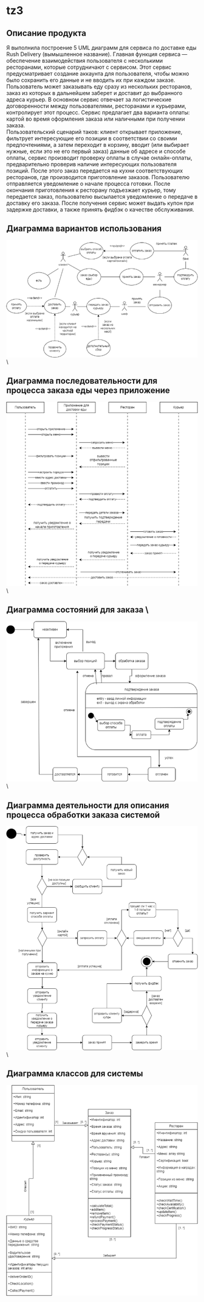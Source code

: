 # tz3
## Описание продукта 
Я выполнила построение 5 UML диаграмм для сервиса по доставке еды Rush Delivery (вымышленное название). Главная функция сервиса — обеспечение взаимодействия пользователя с несколькими ресторанами, которые сотрудничают с сервисом.  Этот сервис предусматривает создание аккаунта для пользователя, чтобы можно было сохранить его данные и не вводить их при каждом заказе. Пользователь может заказывать еду сразу из нескольких ресторанов, заказ из которых в дальнейшем заберет и доставит до выбранного адреса курьер. В основном сервис отвечает за логистические договоренности между пользователями, ресторанами и курьерами, контролирует этот процесс. Сервис предлагает два варианта оплаты: картой во время оформления заказа или наличными при получении заказа.    
Пользовательский сценарий таков: клиент открывает приложение, фильтрует интересующие его позиции в соответствии со своими предпочтениями, а затем переходит в корзину, вводит (или выбирает нужные, если это не его первый заказ) данные об адресе и способе оплаты, сервис производит проверку оплаты в случае онлайн-оплаты, предварительно проверив наличие интересующих пользователя позиций. После этого заказ передается на кухни соответствующих ресторанов, где производится приготовление заказов. Пользователю отправляется уведомление о начале процесса готовки. После окончания приготовления к ресторану подъезжает курьер, тому передается заказ, пользователю высылается уведомление о передаче в доставку его заказа. После получения сервис может выдать купон при задержке доставки, а также принять фидбэк о качестве обслуживания.   
## Диаграмма вариантов использования
![Image alt](https://github.com/Daryakeke/tz3/raw/main/use_cases_diagram.png)
\

## Диаграмма последовательности для процесса заказа еды через приложение
![Image alt](https://github.com/Daryakeke/tz3/raw/main/sequence_diagram.png)
\

## Диаграмма состояний для заказа \
![Image alt](https://github.com/Daryakeke/tz3/raw/main/state_diagram.png)
\

## Диаграмма деятельности для описания процесса обработки заказа системой
![Image alt](https://github.com/Daryakeke/tz3/raw/main/activity_diagram.png)
\

## Диаграмма классов для системы
![Image alt](https://github.com/Daryakeke/tz3/raw/main/classes_diagram.png)
